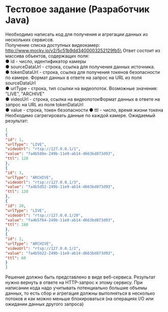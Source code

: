 # Тестовое задание (Разработчик Java)
Необходимо написать код для получения и агрегации данных из нескольких сервисов.\
Получение списка доступных видеокамер:\
http://www.mocky.io/v2/5c51b9dd3400003252129fb5\
Ответ состоит из массива объектов, содержащих поля:\
● id - число, идентификатор камеры\
● sourceDataUrl - строка, ссылка для получения данных источника.\
● tokenDataUrl - строка, ссылка для получения токенов безопасности по камере. Формат данных в ответе на запрос на URL из поля sourceDataUrl\
● urlType - строка, тип ссылки на видеопоток. Возможные значения: "LIVE", "ARCHIVE"\
● videoUrl - строка, ссылка на видеопотокФормат данных в ответе на запрос на URL из поля tokenDataUrl\
● value - строка, токен безопасности
● ttl - число, время жизни токена
Необходимо сагрегировать данные по каждой камере. Ожидаемый результат:
```json
[
{
"id": 1,
"urlType": "LIVE",
"videoUrl": "rtsp://127.0.0.1/1",
"value": "fa4b588e-249b-11e9-ab14-d663bd873d93",
"ttl": 120
},
{
"id": 3,
"urlType": "ARCHIVE",
"videoUrl": "rtsp://127.0.0.1/3",
"value": "fa4b5d52-249b-11e9-ab14-d663bd873d93",
"ttl": 120
},
{
"id": 20,
"urlType": "LIVE",
"videoUrl": "rtsp://127.0.0.1/20",
"value": "fa4b5f64-249b-11e9-ab14-d663bd873d93",
"ttl": 180
},
{
"id": 2,
"urlType": "ARCHIVE",
"videoUrl": "rtsp://127.0.0.1/2",
"value": "fa4b5b22-249b-11e9-ab14-d663bd873d93",
"ttl": 60
}
]
```
Решение должно быть представлено в виде веб-сервиса. Результат нужно вернуть в
ответе на HTTP-запрос к этому сервису.
При написании кода надо учитывать потенциально большие объемы данных, то есть сбор
и агрегация должны выполняться в несколько потоков и как можно меньше блокироваться
(на операциях I/O или ожидании данных другого запроса)
